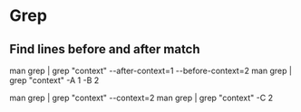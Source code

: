 # Grep

## Find lines before and after match

man grep | grep "context" --after-context=1 --before-context=2
man grep | grep "context" -A 1 -B 2

man grep | grep "context" --context=2
man grep | grep "context" -C 2

